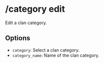 # /category edit

Edit a clan category.

## Options

- `category`: Select a clan category.
- `category_name`: Name of the clan category.

